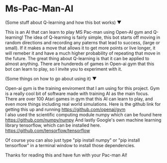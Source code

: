 # Ms-Pac-Man-AI

(Some stuff about Q-learning and how this bot works) ▼

This is an AI that can learn to play MS Pac-man using Open-AI gym and Q-learning! The idea of Q-learning is fairly simple, 
this bot starts off moving in random directions and recording any paterns that lead to success, (large or small). If it makes a move that allows it to get more points or live longer, it will remeber it and have a much higher probability of repeating that move in the future. The great thing about Q-learning is that it can be applied to almost anything. There are hundereds of games in Open-ai gym that this bot can learn to play, so I invite you to experiment with it.


(Some things on how to go about using it) ▼

Open-ai gym is the training enviroment that I am using for this project. Gym is a really cool bit of software made with training AI as the main focus. There are over 100 Atari games in gym that this AI can learn to play, and even more things including real world simulations. Here is the github link for getting this up and running https://github.com/openai/gym  
I also used the scientific computing module numpy  which can be found here https://github.com/numpy/numpy
     And lastly Google's own machine learning library tensorflow, which can be installed here. https://github.com/tensorflow/tensorflow


Of course you can also just type "pip install numpy" or "pip install tensorflow" in a terminal window to install those dependencies.


Thanks for reading this and have fun with your Pac-man AI! 
